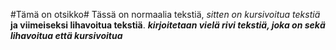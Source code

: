 #Tämä on otsikko#
Tässä on normaalia tekstiä, *sitten on kursivoitua tekstiä* **ja viimeiseksi lihavoitua tekstiä**.
***kirjoitetaan vielä rivi tekstiä, joka on sekä lihavoitua että kursivoitua***

